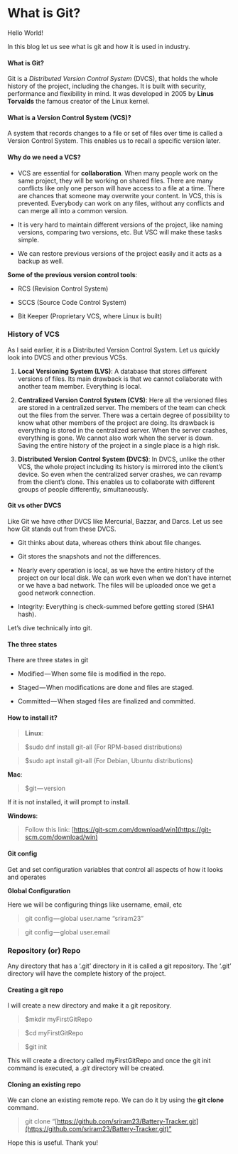 # What is Git?

Hello World!

In this blog let us see what is git and how it is used in industry.

#### What is Git?

Git is a *Distributed Version Control System* (DVCS), that holds the whole history of the project, including the changes. It is built with security, performance and flexibility in mind. It was developed in 2005 by **Linus Torvalds** the famous creator of the Linux kernel.

#### What is a Version Control System (VCS)?

A system that records changes to a file or set of files over time is called a Version Control System. This enables us to recall a specific version later.

#### Why do we need a VCS?

* VCS are essential for **collaboration**. When many people work on the same project, they will be working on shared files. There are many conflicts like only one person will have access to a file at a time. There are chances that someone may overwrite your content. In VCS, this is prevented. Everybody can work on any files, without any conflicts and can merge all into a common version.
    
* It is very hard to maintain different versions of the project, like naming versions, comparing two versions, etc. But VSC will make these tasks simple.
    
* We can restore previous versions of the project easily and it acts as a backup as well.
    

**Some of the previous version control tools**:

* RCS (Revision Control System)
    
* SCCS (Source Code Control System)
    
* Bit Keeper (Proprietary VCS, where Linux is built)
    

### History of VCS

As I said earlier, it is a Distributed Version Control System. Let us quickly look into DVCS and other previous VCSs.

1. **Local Versioning System (LVS)**: A database that stores different versions of files. Its main drawback is that we cannot collaborate with another team member. Everything is local.
    
2. **Centralized Version Control System (CVS)**: Here all the versioned files are stored in a centralized server. The members of the team can check out the files from the server. There was a certain degree of possibility to know what other members of the project are doing. Its drawback is everything is stored in the centralized server. When the server crashes, everything is gone. We cannot also work when the server is down. Saving the entire history of the project in a single place is a high risk.
    
3. **Distributed Version Control System (DVCS)**: In DVCS, unlike the other VCS, the whole project including its history is mirrored into the client’s device. So even when the centralized server crashes, we can revamp from the client’s clone. This enables us to collaborate with different groups of people differently, simultaneously.
    

#### Git vs other DVCS

Like Git we have other DVCS like Mercurial, Bazzar, and Darcs. Let us see how Git stands out from these DVCS.

* Git thinks about data, whereas others think about file changes.
    
* Git stores the snapshots and not the differences.
    
* Nearly every operation is local, as we have the entire history of the project on our local disk. We can work even when we don’t have internet or we have a bad network. The files will be uploaded once we get a good network connection.
    
* Integrity: Everything is check-summed before getting stored (SHA1 hash).
    

Let’s dive technically into git.

#### The three states

There are three states in git

* Modified — When some file is modified in the repo.
    
* Staged — When modifications are done and files are staged.
    
* Committed — When staged files are finalized and committed.
    

#### How to install it?

> **Linux**:

> $sudo dnf install git-all (For RPM-based distributions)

> $sudo apt install git-all (For Debian, Ubuntu distributions)

**Mac**:

> $git — version

If it is not installed, it will prompt to install.

**Windows**:

> Follow this link: [https://git-scm.com/download/win](https://git-scm.com/download/win)

#### Git config

Get and set configuration variables that control all aspects of how it looks and operates

**Global Configuration**

Here we will be configuring things like username, email, etc

> git config — global user.name “sriram23”

> git config — global user.email

### Repository (or) Repo

Any directory that has a ‘.git’ directory in it is called a git repository. The ‘.git’ directory will have the complete history of the project.

#### Creating a git repo

I will create a new directory and make it a git repository.

> $mkdir myFirstGitRepo

> $cd myFirstGitRepo

> $git init

This will create a directory called myFirstGitRepo and once the git init command is executed, a *.git* directory will be created.

#### Cloning an existing repo

We can clone an existing remote repo. We can do it by using the **git clone** command.

> git clone “[https://github.com/sriram23/Battery-Tracker.git](https://github.com/sriram23/Battery-Tracker.git)”

Hope this is useful. Thank you!